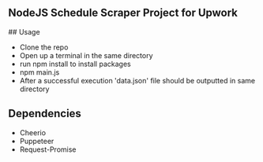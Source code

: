 ## NodeJS Schedule Scraper Project for Upwork

## Usage

- Clone the repo
- Open up a terminal in the same directory
- run npm install to install packages
- npm main.js 
- After a successful execution 'data.json' file should be outputted in same directory

## Dependencies

- Cheerio
- Puppeteer
- Request-Promise
